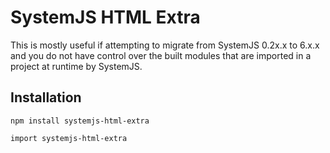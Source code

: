 # SystemJS HTML Extra

This is mostly useful if attempting to migrate from SystemJS 0.2x.x to 6.x.x and you do not have control over the built modules that are imported in a project at runtime by SystemJS.

## Installation

`npm install systemjs-html-extra`

`import systemjs-html-extra`

